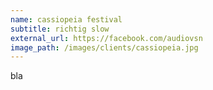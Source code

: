 ```yaml
---
name: cassiopeia festival
subtitle: richtig slow
external_url: https://facebook.com/audiovsn
image_path: /images/clients/cassiopeia.jpg
---
```

bla
